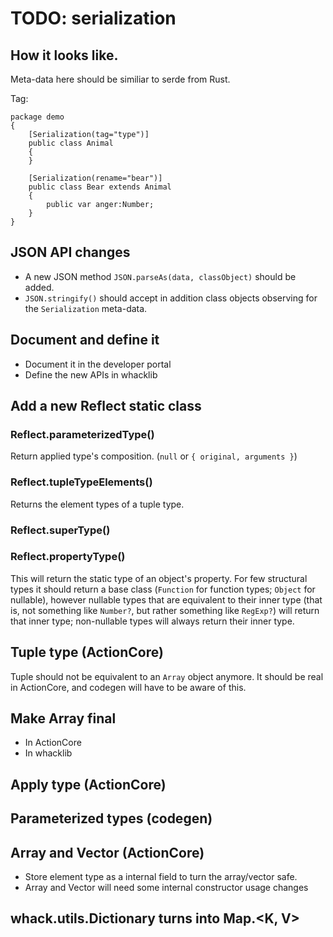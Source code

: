 # TODO: serialization

## How it looks like.

Meta-data here should be similiar to serde from Rust.

Tag:

```
package demo
{
    [Serialization(tag="type")]
    public class Animal
    {
    }

    [Serialization(rename="bear")]
    public class Bear extends Animal
    {
        public var anger:Number;
    }
}
```

## JSON API changes

- A new JSON method `JSON.parseAs(data, classObject)` should be added.
- `JSON.stringify()` should accept in addition class objects observing for the `Serialization` meta-data. 

## Document and define it

- Document it in the developer portal
- Define the new APIs in whacklib

## Add a new Reflect static class

### Reflect.parameterizedType()

Return applied type's composition. (`null` or `{ original, arguments }`)

### Reflect.tupleTypeElements()

Returns the element types of a tuple type.

### Reflect.superType()

### Reflect.propertyType()

This will return the static type of an object's property. For few structural types it should return a base class
(`Function` for function types; `Object` for nullable), however nullable types that are equivalent to their inner type (that is, not something like `Number?`, but rather something like `RegExp?`) will return that inner type; non-nullable types will always return their inner type.

## Tuple type (ActionCore)

Tuple should not be equivalent to an `Array` object anymore. It should be real in ActionCore, and codegen will have to be aware of this.

## Make Array final

- In ActionCore
- In whacklib

## Apply type (ActionCore)

## Parameterized types (codegen)

## Array and Vector (ActionCore)

- Store element type as a internal field to turn the array/vector safe.
- Array and Vector will need some internal constructor usage changes

## whack.utils.Dictionary turns into Map.\<K, V>
